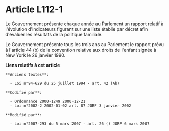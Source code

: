 # Article L112-1

Le Gouvernement présente chaque année au Parlement un rapport relatif à l'évolution d'indicateurs figurant sur une liste
établie par décret afin d'évaluer les résultats de la politique familiale.

Le Gouvernement présente tous les trois ans au Parlement le rapport prévu à l'article 44 (b) de la convention relative aux
droits de l'enfant signée à New York le 26 janvier 1990.

**Liens relatifs à cet article**

	**Anciens textes**:

	  - Loi n°94-629 du 25 juillet 1994 - art. 42 (Ab)

	**Codifié par**:

	  - Ordonnance 2000-1249 2000-12-21
	  - Loi n°2002-2 2002-01-02 art. 87 JORF 3 janvier 2002

	**Modifié par**:

	  - Loi n°2007-293 du 5 mars 2007 - art. 26 () JORF 6 mars 2007
